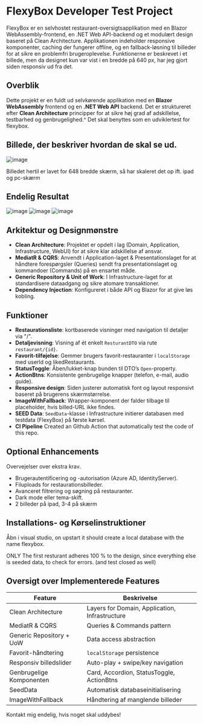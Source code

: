 # FlexyBox Developer Test Project

FlexyBox er en selvhostet restaurant-oversigtsapplikation med en Blazor WebAssembly-frontend, en .NET Web API-backend og et modulært design baseret på Clean Architecture. Applikationen indeholder responsive komponenter, caching der fungerer offline, og en fallback-løsning til billeder for at sikre en problemfri brugeroplevelse. Funktionerne er beskrevet i et billede, men da designet kun var vist i en bredde på 640 px, har jeg gjort siden responsiv ud fra det.

## Overblik

Dette projekt er en fuldt ud selvkørende applikation med en **Blazor WebAssembly** frontend og en **.NET Web API** backend. Det er struktureret efter **Clean Architecture** principper for at sikre høj grad af adskillelse, testbarhed og genbrugelighed.^
Det skal benyttes som en udviklertest for flexybox.


## Billede, der beskriver hvordan de skal se ud.
![image](https://github.com/user-attachments/assets/815f39d5-4491-483a-9d60-6bc944bb6ee8)

Billedet hertil er lavet for 648 bredde skærm, så har skaleret det op ift. ipad og pc-skærm

## Endelig Resultat
![image](https://github.com/user-attachments/assets/a22fbd20-bad7-402a-86f2-755e80aea0e1)
![image](https://github.com/user-attachments/assets/ee01c9f7-70c7-452e-939e-5823bb96e877)
![image](https://github.com/user-attachments/assets/e39941e5-05b1-4428-83c4-15717d4d27f7)


## Arkitektur og Designmønstre

* **Clean Architecture**: Projektet er opdelt i lag (Domain, Application, Infrastructure, WebUI) for at sikre klar adskillelse af ansvar.
* **MediatR & CQRS**: Anvendt i Application-laget & Presentationslaget for at håndtere forespørgsler (Queries) sendt fra presentationslaget og kommandoer (Commands) på en ensartet måde.
* **Generic Repository & Unit of Work**: I Infrastructure-laget for at standardisere dataadgang og sikre atomare transaktioner.
* **Dependency Injection**: Konfigureret i både API og Blazor for at give løs kobling.

## Funktioner

* **Restaurationsliste**: kortbaserede visninger med navigation til detaljer via "/".
* **Detaljevisning**: Visning af ét enkelt `ResturantDTO` via rute `restaurant/{id}`.
* **Favorit-tilføjelse**: Gemmer brugers favorit-restauranter i `localStorage` med userId og likedRestaurants.
* **StatusToggle**: Åben/lukket-knap bunden til DTO’s `Open`-property.
* **ActionBtns**: Konsistente genbrugelige knapper (telefon, e-mail, audio guide).
* **Responsive design**: Siden justerer automatisk font og layout responsivt baseret på brugerens skærmstørrelse.
* **ImageWithFallback**: Wrapper-komponent der falder tilbage til placeholder, hvis billed-URL ikke findes.
* **SEED Data**: `SeedData`-klasse i Infrastructure initierer databasen med testdata (FlexyBox) på første kørsel.
* **CI Pipeline** Created an Github Action that automatically test the code of this repo.

## Optional Enhancements

Overvejelser over ekstra krav.

* Brugerautentificering og -autorisation (Azure AD, IdentityServer).
* Filuploads for restaurationsbilleder.
* Avanceret filtrering og søgning på restauranter.
* Dark mode eller tema-skift.
* 2 billeder på ipad, 3-4 på skærm 

## Installations- og Kørselinstruktioner

Åbn i visual studio, on upstart it should create a local database with the name flexybox.

ONLY The first resturant adheres 100 % to the design, since everything else is seeded data, to check for errors. (and test closed as well)


## Oversigt over Implementerede Features

| Feature                  | Beskrivelse                                    |
| ------------------------ | ---------------------------------------------- |
| Clean Architecture       | Layers for Domain, Application, Infrastructure |
| MediatR & CQRS           | Queries & Commands pattern                     |
| Generic Repository + UoW | Data access abstraction                        |
| Favorit-håndtering       | `localStorage` persistence                     |
| Responsiv billedslider   | Auto-play + swipe/key navigation               |
| Genbrugelige Komponenten | Card, Accordion, StatusToggle, ActionBtns      |
| SeedData                 | Automatisk databaseinitialisering              |
| ImageWithFallback        | Håndtering af manglende billeder               |


Kontakt mig endelig, hvis noget skal uddybes!
